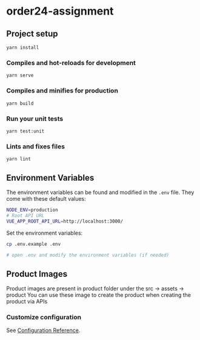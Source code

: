 # order24-assignment

## Project setup
```
yarn install
```

### Compiles and hot-reloads for development
```
yarn serve
```

### Compiles and minifies for production
```
yarn build
```

### Run your unit tests
```
yarn test:unit
```

### Lints and fixes files
```
yarn lint
```


## Environment Variables

The environment variables can be found and modified in the `.env` file. They come with these default values:

```bash
NODE_ENV=production
# Root API URL
VUE_APP_ROOT_API_URL=http://localhost:3000/
```

Set the environment variables:

```bash
cp .env.example .env

# open .env and modify the environment variables (if needed)
```

## Product Images
Product images are present in product folder under the src -> assets -> product
You can use these image to create the product when creating the product via APIs


### Customize configuration
See [Configuration Reference](https://cli.vuejs.org/config/).
